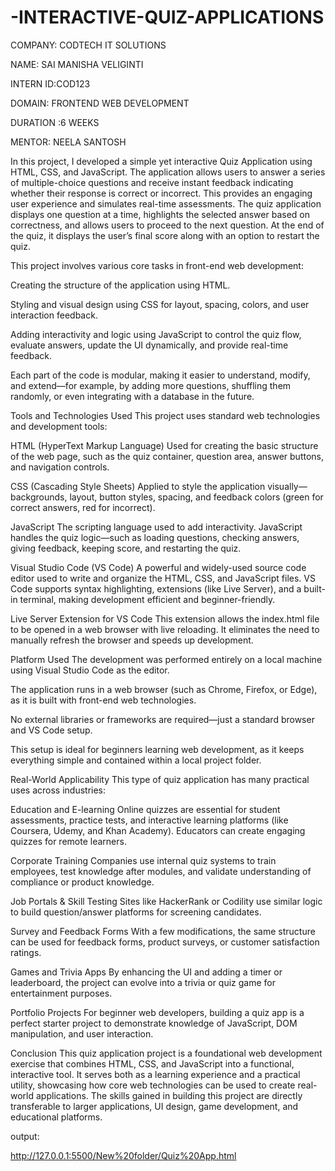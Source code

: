# -INTERACTIVE-QUIZ-APPLICATIONS
COMPANY: CODTECH IT SOLUTIONS

NAME: SAI MANISHA VELIGINTI

INTERN ID:COD123

DOMAIN: FRONTEND WEB DEVELOPMENT

DURATION :6 WEEKS

MENTOR: NEELA SANTOSH

In this project, I developed a simple yet interactive Quiz Application using HTML, CSS, and JavaScript. The application allows users to answer a series of multiple-choice questions and receive instant feedback indicating whether their response is correct or incorrect. This provides an engaging user experience and simulates real-time assessments. The quiz application displays one question at a time, highlights the selected answer based on correctness, and allows users to proceed to the next question. At the end of the quiz, it displays the user’s final score along with an option to restart the quiz.

This project involves various core tasks in front-end web development:

Creating the structure of the application using HTML.

Styling and visual design using CSS for layout, spacing, colors, and user interaction feedback.

Adding interactivity and logic using JavaScript to control the quiz flow, evaluate answers, update the UI dynamically, and provide real-time feedback.

Each part of the code is modular, making it easier to understand, modify, and extend—for example, by adding more questions, shuffling them randomly, or even integrating with a database in the future.

 Tools and Technologies Used
This project uses standard web technologies and development tools:

HTML (HyperText Markup Language)
Used for creating the basic structure of the web page, such as the quiz container, question area, answer buttons, and navigation controls.

CSS (Cascading Style Sheets)
Applied to style the application visually—backgrounds, layout, button styles, spacing, and feedback colors (green for correct answers, red for incorrect).

JavaScript
The scripting language used to add interactivity. JavaScript handles the quiz logic—such as loading questions, checking answers, giving feedback, keeping score, and restarting the quiz.

Visual Studio Code (VS Code)
A powerful and widely-used source code editor used to write and organize the HTML, CSS, and JavaScript files. VS Code supports syntax highlighting, extensions (like Live Server), and a built-in terminal, making development efficient and beginner-friendly.

Live Server Extension for VS Code
This extension allows the index.html file to be opened in a web browser with live reloading. It eliminates the need to manually refresh the browser and speeds up development.

Platform Used
The development was performed entirely on a local machine using Visual Studio Code as the editor.

The application runs in a web browser (such as Chrome, Firefox, or Edge), as it is built with front-end web technologies.

No external libraries or frameworks are required—just a standard browser and VS Code setup.

This setup is ideal for beginners learning web development, as it keeps everything simple and contained within a local project folder.

 Real-World Applicability
This type of quiz application has many practical uses across industries:

Education and E-learning
Online quizzes are essential for student assessments, practice tests, and interactive learning platforms (like Coursera, Udemy, and Khan Academy). Educators can create engaging quizzes for remote learners.

Corporate Training
Companies use internal quiz systems to train employees, test knowledge after modules, and validate understanding of compliance or product knowledge.

Job Portals & Skill Testing
Sites like HackerRank or Codility use similar logic to build question/answer platforms for screening candidates.

Survey and Feedback Forms
With a few modifications, the same structure can be used for feedback forms, product surveys, or customer satisfaction ratings.

Games and Trivia Apps
By enhancing the UI and adding a timer or leaderboard, the project can evolve into a trivia or quiz game for entertainment purposes.

Portfolio Projects
For beginner web developers, building a quiz app is a perfect starter project to demonstrate knowledge of JavaScript, DOM manipulation, and user interaction.

Conclusion
This quiz application project is a foundational web development exercise that combines HTML, CSS, and JavaScript into a functional, interactive tool. It serves both as a learning experience and a practical utility, showcasing how core web technologies can be used to create real-world applications. The skills gained in building this project are directly transferable to larger applications, UI design, game development, and educational platforms.

output:

http://127.0.0.1:5500/New%20folder/Quiz%20App.html
